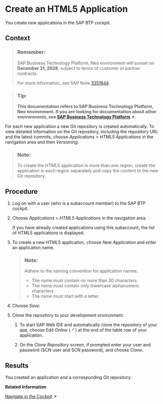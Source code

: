 <!-- copy48f1139b379e48f880cc483ea491179e -->

# Create an HTML5 Application

You create new applications in the SAP BTP cockpit.



## Context

> ### Remember:  
> SAP Business Technology Platform, Neo environment will sunset on **December 31, 2028**, subject to terms of customer or partner contracts.
> 
> For more information, see SAP Note [3351844](https://me.sap.com/notes/3351844).

> ### Tip:  
> **This documentation refers to SAP Business Technology Platform, Neo environment. If you are looking for documentation about other environments, see [SAP Business Technology Platform](https://help.sap.com/viewer/65de2977205c403bbc107264b8eccf4b/Cloud/en-US/6a2c1ab5a31b4ed9a2ce17a5329e1dd8.html "SAP Business Technology Platform (SAP BTP) is an integrated offering comprised of four technology portfolios: database and data management, application development and integration, analytics, and intelligent technologies. The platform offers users the ability to turn data into business value, compose end-to-end business processes, and build and extend SAP applications quickly.") :arrow_upper_right:.**

For each new application a new Git repository is created automatically. To view detailed information on the Git repository, including the repository URL and the latest commits, choose *Applications* \> *HTML5 Applications* in the navigation area and then *Versioning*.

> ### Note:  
> To create the HTML5 application in more than one region, create the application in each region separately and copy the content to the new Git repository.



## Procedure

1.  Log on with a user \(who is a subaccount member\) to the SAP BTP cockpit.

2.  Choose *Applications* \> *HTML5 Applications* in the navigation area.

    If you have already created applications using this subaccount, the list of HTML5 applications is displayed.

3.  To create a new HTML5 application, choose *New Application* and enter an application name.

    > ### Note:  
    > Adhere to the naming convention for application names:
    > 
    > -   The name must contain no more than 30 characters.
    > -   The name must contain only lowercase alphanumeric characters.
    > -   The name must start with a letter.

4.  Choose *Save*.

5.  Clone the repository to your development environment.

    1.  To start SAP Web IDE and automatically clone the repository of your app, choose *Edit Online* \(![](images/HTML5_Edit_Online_Button_272cc13.png)\) at the end of the table row of your application.

    2.  On the *Clone Repository* screen, if prompted enter your user and password \(SCN user and SCN password\), and choose *Clone*.





## Results

You created an application and a corresponding Git repository.

**Related Information**  


[Navigate in the Cockpit](https://help.sap.com/viewer/65de2977205c403bbc107264b8eccf4b/Cloud/en-US/0874895f1f78459f9517da55a11ffebd.html "Learn how to navigate to your global accounts and subaccounts in the SAP BTP cockpit.") :arrow_upper_right:

